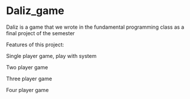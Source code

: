 # Daliz_game

Daliz is a game that we wrote in the fundamental programming class as a final project of the semester

Features of this project:

Single player game, play with system 

Two player game

Three player game

Four player game
